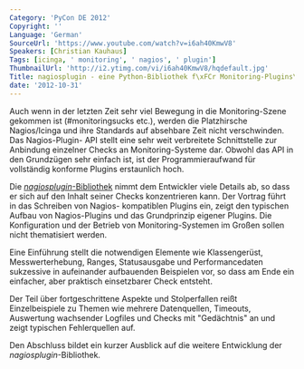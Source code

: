 ```yaml
---
Category: 'PyCon DE 2012'
Copyright: ''
Language: 'German'
SourceUrl: 'https://www.youtube.com/watch?v=i6ah40KmwV8'
Speakers: [Christian Kauhaus]
Tags: [icinga, ' monitoring', ' nagios', ' plugin']
ThumbnailUrl: 'http://i2.ytimg.com/vi/i6ah40KmwV8/hqdefault.jpg'
Title: nagiosplugin - eine Python-Bibliothek f\xFCr Monitoring-Plugins\
date: '2012-10-31'
---
```

Auch wenn in der letzten Zeit sehr viel Bewegung in die Monitoring-Szene
gekommen ist (#monitoringsucks etc.), werden die Platzhirsche Nagios/Icinga
und ihre Standards auf absehbare Zeit nicht verschwinden. Das Nagios-Plugin-
API stellt eine sehr weit verbreitete Schnittstelle zur Anbindung einzelner
Checks an Monitoring-Systeme dar. Obwohl das API in den Grundzügen sehr
einfach ist, ist der Programmieraufwand für vollständig konforme Plugins
erstaunlich hoch.

Die [_nagiosplugin_-Bibliothek](http://pypi.python.org/pypi/nagiosplugin/)
nimmt dem Entwickler viele Details ab, so dass er sich auf den Inhalt seiner
Checks konzentrieren kann. Der Vortrag führt in das Schreiben von Nagios-
kompatiblen Plugins ein, zeigt den typischen Aufbau von Nagios-Plugins und das
Grundprinzip eigener Plugins. Die Konfiguration und der Betrieb von
Monitoring-Systemen im Großen sollen nicht thematisiert werden.

Eine Einführung stellt die notwendigen Elemente wie Klassengerüst,
Messwerterhebung, Ranges, Statusausgabe und Performancedaten sukzessive in
aufeinander aufbauenden Beispielen vor, so dass am Ende ein einfacher, aber
praktisch einsetzbarer Check entsteht.

Der Teil über fortgeschrittene Aspekte und Stolperfallen reißt Einzelbeispiele
zu Themen wie mehrere Datenquellen, Timeouts, Auswertung wachsender Logfiles
und Checks mit "Gedächtnis" an und zeigt typischen Fehlerquellen auf.

Den Abschluss bildet ein kurzer Ausblick auf die weitere Entwicklung der
_nagiosplugin_-Bibliothek.
